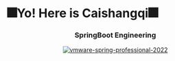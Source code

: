# 🎆Yo! Here is Caishangqi🎆

### <p align="center"> SpringBoot Engineering </p>


<div align="center">
  <a href="https://www.credly.com/badges/d4489ae6-91fa-44ca-a139-6d9520304290/public_url">
    <img src="https://user-images.githubusercontent.com/39553613/218635544-9215e54c-9165-41df-ba9e-b7f9fa0db3fb.png" alt="vmware-spring-professional-2022" />
  </a>
</div>
